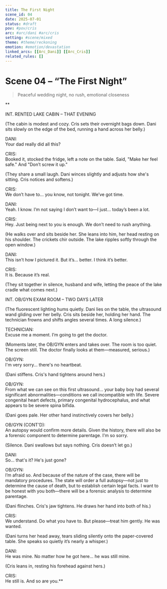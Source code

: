 ```yaml
---
title: The First Night
scene_id: 04
date: 2025-07-01
status: #draft
pov: #pov/cris
arc: #arc/dani #arc/cris
setting: #scene/mixed
theme: #theme/reckoning
emotion: #emotion/devastation
linked_arcs: [[Arc_Dani]] [[Arc_Cris]]
related_rules: []
---
```


# Scene 04 – “The First Night”

> Peaceful wedding night, no rush, emotional closeness

**

INT. RENTED LAKE CABIN – THAT EVENING

(The cabin is modest and cozy. Cris sets their overnight bags down. Dani sits slowly on the edge of the bed, running a hand across her belly.)

DANI:  
Your dad really did all this?

CRIS:  
Booked it, stocked the fridge, left a note on the table. Said, "Make her feel safe." And "Don’t screw it up."

(They share a small laugh. Dani winces slightly and adjusts how she's sitting. Cris notices and softens.)

CRIS:  
We don’t have to... you know, not tonight. We’ve got time.

DANI:  
Yeah. I know. I’m not saying I don’t want to—I just... today’s been a lot.

CRIS:  
Hey. Just being next to you is enough. We don’t need to rush anything.

(He walks over and sits beside her. She leans into him, her head resting on his shoulder. The crickets chir outside. The lake ripples softly through the open window.)

DANI:  
This isn’t how I pictured it. But it’s... better. I think it’s better.

CRIS:  
It is. Because it’s real.

(They sit together in silence, husband and wife, letting the peace of the lake cradle what comes next.)

INT. OB/GYN EXAM ROOM – TWO DAYS LATER

(The fluorescent lighting hums quietly. Dani lies on the table, the ultrasound wand gliding over her belly. Cris sits beside her, holding her hand. The technician frowns and shifts angles several times. A long silence.)

TECHNICIAN:  
Excuse me a moment. I’m going to get the doctor.

(Moments later, the OB/GYN enters and takes over. The room is too quiet. The screen still. The doctor finally looks at them—measured, serious.)

OB/GYN:  
I'm very sorry... there's no heartbeat.

(Dani stiffens. Cris's hand tightens around hers.)

OB/GYN:  
From what we can see on this first ultrasound... your baby boy had several significant abnormalities—conditions we call incompatible with life. Severe congenital heart defects, primary congenital hydrocephalus, and what appears to be severe spina bifida.

(Dani goes pale. Her other hand instinctively covers her belly.)

OB/GYN (CONT'D):  
An autopsy would confirm more details. Given the history, there will also be a forensic component to determine parentage. I'm so sorry.

(Silence. Dani swallows but says nothing. Cris doesn’t let go.)

DANI:  
So... that's it? He's just gone?

OB/GYN:  
I’m afraid so. And because of the nature of the case, there will be mandatory procedures. The state will order a full autopsy—not just to determine the cause of death, but to establish certain legal facts. I want to be honest with you both—there will be a forensic analysis to determine parentage.

(Dani flinches. Cris's jaw tightens. He draws her hand into both of his.)

CRIS:  
We understand. Do what you have to. But please—treat him gently. He was wanted.

(Dani turns her head away, tears sliding silently onto the paper-covered table. She speaks so quietly it’s nearly a whisper.)

DANI:  
He was mine. No matter how he got here... he was still mine.

(Cris leans in, resting his forehead against hers.)

CRIS:  
He still is. And so are you.**
